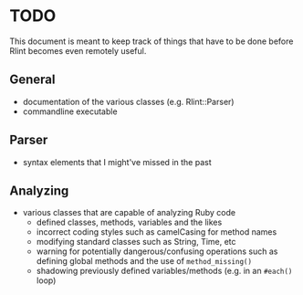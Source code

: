 # TODO

This document is meant to keep track of things that have to be done before
Rlint becomes even remotely useful.

## General

* documentation of the various classes (e.g. Rlint::Parser)
* commandline executable

## Parser

* syntax elements that I might've missed in the past

## Analyzing

* various classes that are capable of analyzing Ruby code
  * defined classes, methods, variables and the likes
  * incorrect coding styles such as camelCasing for method names
  * modifying standard classes such as String, Time, etc
  * warning for potentially dangerous/confusing operations such as defining
    global methods and the use of `method_missing()`
  * shadowing previously defined variables/methods (e.g. in an `#each()` loop)
